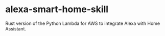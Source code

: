 # alexa-smart-home-skill

Rust version of the Python Lambda for AWS to integrate Alexa with Home Assistant.